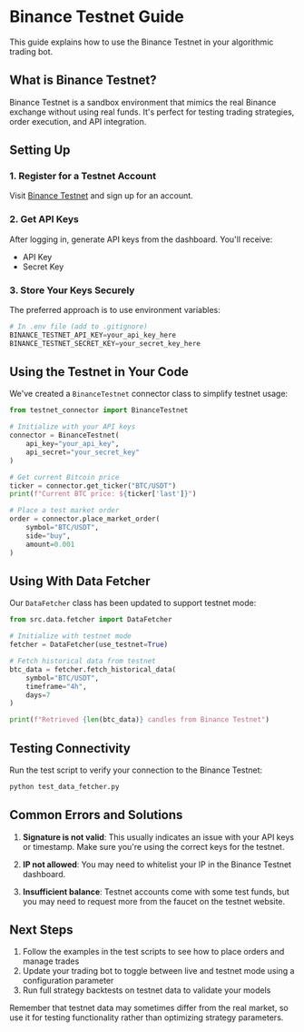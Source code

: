 # Binance Testnet Guide

This guide explains how to use the Binance Testnet in your algorithmic trading bot.

## What is Binance Testnet?

Binance Testnet is a sandbox environment that mimics the real Binance exchange without using real funds. It's perfect for testing trading strategies, order execution, and API integration.

## Setting Up

### 1. Register for a Testnet Account

Visit [Binance Testnet](https://testnet.binance.vision/) and sign up for an account.

### 2. Get API Keys

After logging in, generate API keys from the dashboard. You'll receive:
- API Key
- Secret Key

### 3. Store Your Keys Securely

The preferred approach is to use environment variables:

```python
# In .env file (add to .gitignore)
BINANCE_TESTNET_API_KEY=your_api_key_here
BINANCE_TESTNET_SECRET_KEY=your_secret_key_here
```

## Using the Testnet in Your Code

We've created a `BinanceTestnet` connector class to simplify testnet usage:

```python
from testnet_connector import BinanceTestnet

# Initialize with your API keys
connector = BinanceTestnet(
    api_key="your_api_key",
    api_secret="your_secret_key"
)

# Get current Bitcoin price
ticker = connector.get_ticker("BTC/USDT")
print(f"Current BTC price: ${ticker['last']}")

# Place a test market order
order = connector.place_market_order(
    symbol="BTC/USDT",
    side="buy",
    amount=0.001
)
```

## Using With Data Fetcher

Our `DataFetcher` class has been updated to support testnet mode:

```python
from src.data.fetcher import DataFetcher

# Initialize with testnet mode
fetcher = DataFetcher(use_testnet=True)

# Fetch historical data from testnet
btc_data = fetcher.fetch_historical_data(
    symbol="BTC/USDT",
    timeframe="4h",
    days=7
)

print(f"Retrieved {len(btc_data)} candles from Binance Testnet")
```

## Testing Connectivity

Run the test script to verify your connection to the Binance Testnet:

```bash
python test_data_fetcher.py
```

## Common Errors and Solutions

1. **Signature is not valid**: This usually indicates an issue with your API keys or timestamp. Make sure you're using the correct keys for the testnet.

2. **IP not allowed**: You may need to whitelist your IP in the Binance Testnet dashboard.

3. **Insufficient balance**: Testnet accounts come with some test funds, but you may need to request more from the faucet on the testnet website.

## Next Steps

1. Follow the examples in the test scripts to see how to place orders and manage trades
2. Update your trading bot to toggle between live and testnet mode using a configuration parameter
3. Run full strategy backtests on testnet data to validate your models

Remember that testnet data may sometimes differ from the real market, so use it for testing functionality rather than optimizing strategy parameters. 